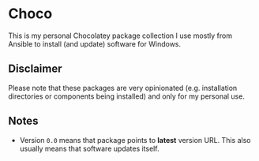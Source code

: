 # Choco

This is my personal Chocolatey package collection I use mostly from Ansible to
install (and update) software for Windows.

## Disclaimer

Please note that these packages are very opinionated (e.g. installation
directories or components being installed) and only for my personal use.

## Notes

* Version `0.0` means that package points to **latest** version URL. This also
  usually means that software updates itself.
